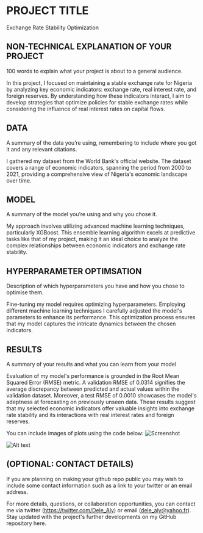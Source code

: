 # PROJECT TITLE 
Exchange Rate Stability Optimization

## NON-TECHNICAL EXPLANATION OF YOUR PROJECT
100 words to explain what your project is about to a general audience. 

In this project, I focused on maintaining a stable exchange rate for Nigeria by analyzing key economic indicators: exchange rate, real interest rate, and foreign reserves. By understanding how these indicators interact, I aim to develop strategies that optimize policies for stable exchange rates while considering the influence of real interest rates on capital flows.

## DATA
A summary of the data you’re using, remembering to include where you got it and any relevant citations. 

I gathered my dataset from the World Bank's official website. The dataset covers a range of economic indicators, spanning the period from 2000 to 2021, providing a comprehensive view of Nigeria's economic landscape over time.

## MODEL 
A summary of the model you’re using and why you chose it. 

My approach involves utilizing advanced machine learning techniques, particularly XGBoost. This ensemble learning algorithm excels at predictive tasks like that of my project, making it an ideal choice to analyze the complex relationships between economic indicators and exchange rate stability.

## HYPERPARAMETER OPTIMSATION
Description of which hyperparameters you have and how you chose to optimise them. 

Fine-tuning my model requires optimizing hyperparameters. Employing different machine learning techniques I carefully adjusted the model's parameters to enhance its performance. This optimization process ensures that my model captures the intricate dynamics between the chosen indicators.

## RESULTS
A summary of your results and what you can learn from your model 

Evaluation of my model's performance is grounded in the Root Mean Squared Error (RMSE) metric. A validation RMSE of 0.0314 signifies the average discrepancy between predicted and actual values within the validation dataset. Moreover, a test RMSE of 0.0010 showcases the model's adeptness at forecasting on previously unseen data. These results suggest that my selected economic indicators offer valuable insights into exchange rate stability and its interactions with real interest rates and foreign reserves.

You can include images of plots using the code below:
![Screenshot](image.png)

![Alt text](image-1.png)

## (OPTIONAL: CONTACT DETAILS)
If you are planning on making your github repo public you may wish to include some contact information such as a link to your twitter or an email address. 

For more details, questions, or collaboration opportunities, you can contact me via twitter (https://twitter.com/Dele_Aly) or email (dele_aly@yahoo.fr). Stay updated with the project's further developments on my GitHub repository here.

